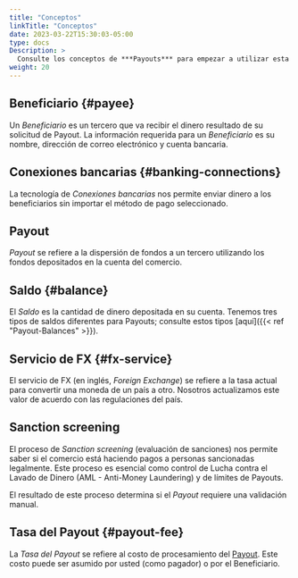 ```yaml
---
title: "Conceptos"
linkTitle: "Conceptos"
date: 2023-03-22T15:30:03-05:00
type: docs
Description: >
  Consulte los conceptos de ***Payouts*** para empezar a utilizar esta función ¡fácilmente!.
weight: 20
---
```


## Beneficiario {#payee}
Un _Beneficiario_ es un tercero que va recibir el dinero resultado de su solicitud de Payout. La información requerida para un _Beneficiario_ es su nombre, dirección de correo electrónico y cuenta bancaria.

## Conexiones bancarias {#banking-connections}
La tecnología de _Conexiones bancarias_ nos permite enviar dinero a los beneficiarios sin importar el método de pago seleccionado.

## Payout
_Payout_ se refiere a la dispersión de fondos a un tercero utilizando los fondos depositados en la cuenta del comercio. 

## Saldo {#balance}
El _Saldo_ es la cantidad de dinero depositada en su cuenta. Tenemos tres tipos de saldos diferentes para Payouts; consulte estos tipos [aquí]({{< ref "Payout-Balances" >}}).

## Servicio de FX {#fx-service}
El servicio de FX (en inglés, _Foreign Exchange_) se refiere a la tasa actual para convertir una moneda de un país a otro. Nosotros actualizamos este valor de acuerdo con las regulaciones del país.

## Sanction screening
El proceso de _Sanction screening_ (evaluación de sanciones) nos permite saber si el comercio está haciendo pagos a personas sancionadas legalmente. Este proceso es esencial como control de Lucha contra el Lavado de Dinero (AML - Anti-Money Laundering) y de límites de Payouts.

El resultado de este proceso determina si el _Payout_ requiere una validación manual.

## Tasa del Payout {#payout-fee}
La _Tasa del Payout_ se refiere al costo de procesamiento del [Payout](#payout). Este costo puede ser asumido por usted (como pagador) o por el Beneficiario.

